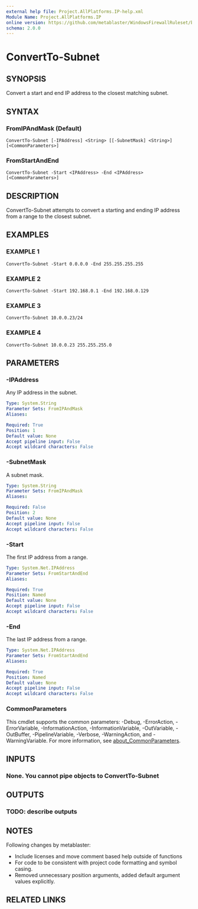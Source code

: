```yaml
---
external help file: Project.AllPlatforms.IP-help.xml
Module Name: Project.AllPlatforms.IP
online version: https://github.com/metablaster/WindowsFirewallRuleset/blob/master/Modules/Project.AllPlatforms.IP/Help/en-US/ConvertTo-Subnet.md
schema: 2.0.0
---
```


# ConvertTo-Subnet

## SYNOPSIS

Convert a start and end IP address to the closest matching subnet.

## SYNTAX

### FromIPAndMask (Default)

```none
ConvertTo-Subnet [-IPAddress] <String> [[-SubnetMask] <String>] [<CommonParameters>]
```

### FromStartAndEnd

```none
ConvertTo-Subnet -Start <IPAddress> -End <IPAddress> [<CommonParameters>]
```

## DESCRIPTION

ConvertTo-Subnet attempts to convert a starting and ending IP address from a range to the closest subnet.

## EXAMPLES

### EXAMPLE 1

```none
ConvertTo-Subnet -Start 0.0.0.0 -End 255.255.255.255
```

### EXAMPLE 2

```none
ConvertTo-Subnet -Start 192.168.0.1 -End 192.168.0.129
```

### EXAMPLE 3

```none
ConvertTo-Subnet 10.0.0.23/24
```

### EXAMPLE 4

```none
ConvertTo-Subnet 10.0.0.23 255.255.255.0
```

## PARAMETERS

### -IPAddress

Any IP address in the subnet.

```yaml
Type: System.String
Parameter Sets: FromIPAndMask
Aliases:

Required: True
Position: 1
Default value: None
Accept pipeline input: False
Accept wildcard characters: False
```

### -SubnetMask

A subnet mask.

```yaml
Type: System.String
Parameter Sets: FromIPAndMask
Aliases:

Required: False
Position: 2
Default value: None
Accept pipeline input: False
Accept wildcard characters: False
```

### -Start

The first IP address from a range.

```yaml
Type: System.Net.IPAddress
Parameter Sets: FromStartAndEnd
Aliases:

Required: True
Position: Named
Default value: None
Accept pipeline input: False
Accept wildcard characters: False
```

### -End

The last IP address from a range.

```yaml
Type: System.Net.IPAddress
Parameter Sets: FromStartAndEnd
Aliases:

Required: True
Position: Named
Default value: None
Accept pipeline input: False
Accept wildcard characters: False
```

### CommonParameters

This cmdlet supports the common parameters: -Debug, -ErrorAction, -ErrorVariable, -InformationAction, -InformationVariable, -OutVariable, -OutBuffer, -PipelineVariable, -Verbose, -WarningAction, and -WarningVariable. For more information, see [about_CommonParameters](http://go.microsoft.com/fwlink/?LinkID=113216).

## INPUTS

### None. You cannot pipe objects to ConvertTo-Subnet

## OUTPUTS

### TODO: describe outputs

## NOTES

Following changes by metablaster:
- Include licenses and move comment based help outside of functions
- For code to be consistent with project code formatting and symbol casing.
- Removed unnecessary position arguments, added default argument values explicitly.

## RELATED LINKS
